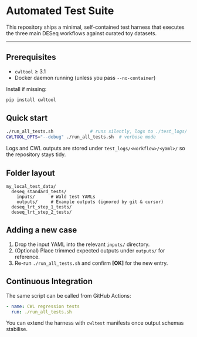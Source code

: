 # Automated Test Suite

This repository ships a minimal, self-contained test harness that executes the three main DESeq workflows against curated toy datasets.

---

## Prerequisites
* `cwltool` ≥ 3.1
* Docker daemon running (unless you pass `--no-container`)

Install if missing:
```bash
pip install cwltool
```

## Quick start
```bash
./run_all_tests.sh              # runs silently, logs to ./test_logs/
CWLTOOL_OPTS="--debug" ./run_all_tests.sh  # verbose mode
```

Logs and CWL outputs are stored under `test_logs/<workflow>/<yaml>/` so the repository stays tidy.

## Folder layout
```
my_local_test_data/
  deseq_standard_tests/
    inputs/      # Wald test YAMLs
    outputs/     # Example outputs (ignored by git & cursor)
  deseq_lrt_step_1_tests/
  deseq_lrt_step_2_tests/
```

## Adding a new case
1. Drop the input YAML into the relevant `inputs/` directory.
2. (Optional) Place trimmed expected outputs under `outputs/` for reference.
3. Re-run `./run_all_tests.sh` and confirm **[OK]** for the new entry.

## Continuous Integration
The same script can be called from GitHub Actions:
```yaml
- name: CWL regression tests
  run: ./run_all_tests.sh
```

You can extend the harness with `cwltest` manifests once output schemas stabilise. 